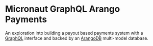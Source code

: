 # Micronaut GraphQL Arango Payments
An exploration into building a payout based payments system with a [GraphQL](https://graphql.org) interface and backed by an [ArangoDB](https://www.arangodb.com) multi-model database.


